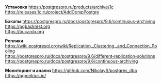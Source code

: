 **Установка**
https://postgrespro.ru/products/archive/1c  
https://releases.1c.ru/project/AddCompPostgre  


**Бэкапы**
https://postgrespro.ru/docs/postgrespro/9.6/continuous-archiving  
https://pgbackrest.org  
https://bucardo.org  

**Реплики**
https://wiki.postgresql.org/wiki/Replication,_Clustering,_and_Connection_Pooling  
https://postgrespro.ru/docs/postgrespro/9.6/different-replication-solutions  
https://postgrespro.ru/docs/postgrespro/9.6/continuous-archiving  

**Мониторинг и анализ**
https://github.com/NikolayS/postgres_dba
https://pgmetrics.io/  
